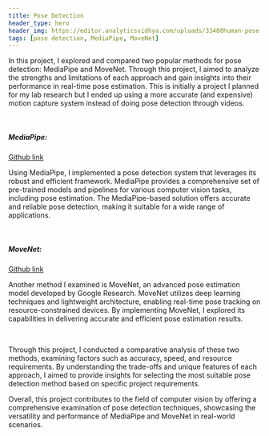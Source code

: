 ```yaml
---
title: Pose Detection
header_type: hero
header_img: https://editor.analyticsvidhya.com/uploads/33408human-pose-estimation-cover.jpg
tags: [pose detection, MediaPipe, MoveNet]
---
```


In this project, I explored and compared two popular methods for pose detection: MediaPipe and MoveNet. Through this project, I aimed to analyze the strengths and limitations of each approach and gain insights into their performance in real-time pose estimation. This is initially a project I planned for my lab research but I ended up using a more accurate (and expensive) motion capture system instead of doing pose detection through videos.

<br/>

##### MediaPipe:

[Github link](https://github.com/junyichong/pose-detection-mediapipe)

Using MediaPipe, I implemented a pose detection system that leverages its robust and efficient framework. MediaPipe provides a comprehensive set of pre-trained models and pipelines for various computer vision tasks, including pose estimation. The MediaPipe-based solution offers accurate and reliable pose detection, making it suitable for a wide range of applications.

<br/>

##### MoveNet:

[Github link](https://github.com/junyichong/pose-detection-movenet)

Another method I examined is MoveNet, an advanced pose estimation model developed by Google Research. MoveNet utilizes deep learning techniques and lightweight architecture, enabling real-time pose tracking on resource-constrained devices. By implementing MoveNet, I explored its capabilities in delivering accurate and efficient pose estimation results.

<br/>

Through this project, I conducted a comparative analysis of these two methods, examining factors such as accuracy, speed, and resource requirements. By understanding the trade-offs and unique features of each approach, I aimed to provide insights for selecting the most suitable pose detection method based on specific project requirements.

Overall, this project contributes to the field of computer vision by offering a comprehensive examination of pose detection techniques, showcasing the versatility and performance of MediaPipe and MoveNet in real-world scenarios.
